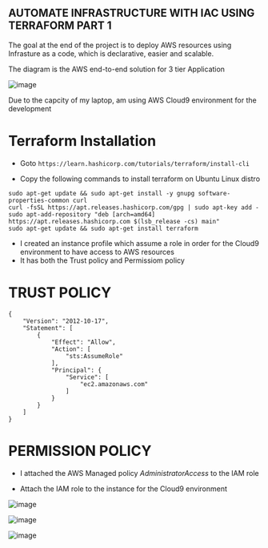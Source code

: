 ## AUTOMATE INFRASTRUCTURE WITH IAC USING TERRAFORM PART 1

The goal at the end of the project is to deploy AWS resources using Infrasture as a code, which is declarative, easier and scalable.

The diagram is the AWS end-to-end solution for 3 tier Application

![image](https://user-images.githubusercontent.com/71001536/171166981-dea1e815-58a2-46cc-9f6d-39e04a7fbbaf.png)

Due to the capcity of my laptop, am using AWS Cloud9 environment for the development 

# Terraform Installation

* Goto `https://learn.hashicorp.com/tutorials/terraform/install-cli` 

* Copy the following commands to install terraform on Ubuntu Linux distro

```
sudo apt-get update && sudo apt-get install -y gnupg software-properties-common curl
curl -fsSL https://apt.releases.hashicorp.com/gpg | sudo apt-key add -
sudo apt-add-repository "deb [arch=amd64] https://apt.releases.hashicorp.com $(lsb_release -cs) main"
sudo apt-get update && sudo apt-get install terraform
```
* I created an instance profile which assume a role in order for the Cloud9 environment to have access to AWS resources 
* It has both the Trust policy and Permissiom policy 
#  TRUST POLICY 
```
{
    "Version": "2012-10-17",
    "Statement": [
        {
            "Effect": "Allow",
            "Action": [
                "sts:AssumeRole"
            ],
            "Principal": {
                "Service": [
                    "ec2.amazonaws.com"
                ]
            }
        }
    ]
}
```
# PERMISSION POLICY

* I attached the  AWS Managed policy *AdministratorAccess* to the IAM role

* Attach the IAM role to the instance for the Cloud9 environment 

![image](https://user-images.githubusercontent.com/71001536/171359731-59b46e24-fc55-4be7-904a-bfd92f3cf08c.png)

![image](https://user-images.githubusercontent.com/71001536/171359523-6d98c611-6b01-457e-84cc-f9f815503e63.png)

![image](https://user-images.githubusercontent.com/71001536/171360693-82b12949-4508-4c78-af24-e54d15d9aa4b.png)

